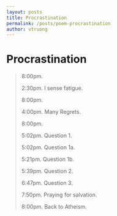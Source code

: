 ```yaml
---
layout: posts
title: Procrastination
permalink: /posts/poem-procrastination
author: vtruong
---
```


Procrastination
=================

> 8:00pm.
>
> 2:30pm. I sense fatigue.
>
> 8:00pm.
>
> 4:00pm. Many Regrets.
>
> 8:00pm.
>
> 5:02pm. Question 1.
>
> 5:02pm. Question 1a.
>
> 5:21pm. Question 1b.
>
> 5:39pm. Question 2.
>
> 6:47pm. Question 3.
>
> 7:50pm. Praying for salvation.
>
> 8:00pm. Back to Atheism.